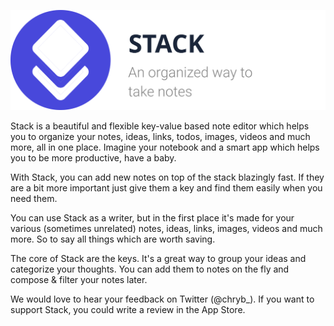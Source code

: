 ![stack logo github](./media/logo_x256_github.svg)

Stack is a beautiful and flexible key-value based note editor which helps you to organize your notes, ideas, links, todos, images, videos and much more, all in one place.
Imagine your notebook and a smart app which helps you to be more productive, have a baby.

With Stack, you can add new notes on top of the stack blazingly fast. If they are a bit more important just give them a key and find them easily when you need them.

You can use Stack as a writer, but in the first place it's made for your various (sometimes unrelated) notes, ideas, links, images, videos and much more. So to say all things which are worth saving.

The core of Stack are the keys. It's a great way to group your ideas and categorize your thoughts. You can add them to notes on the fly and compose & filter your notes later.

We would love to hear your feedback on Twitter (@chryb_). If you want to support Stack, you could write a review in the App Store.
